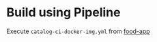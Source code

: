 # Build using Pipeline

Execute `catalog-ci-docker-img.yml` from [food-app](https://github.com/arambazamba/food-app/blob/master/deploy/az-pipelines/catalog-ci-docker-img.yml)